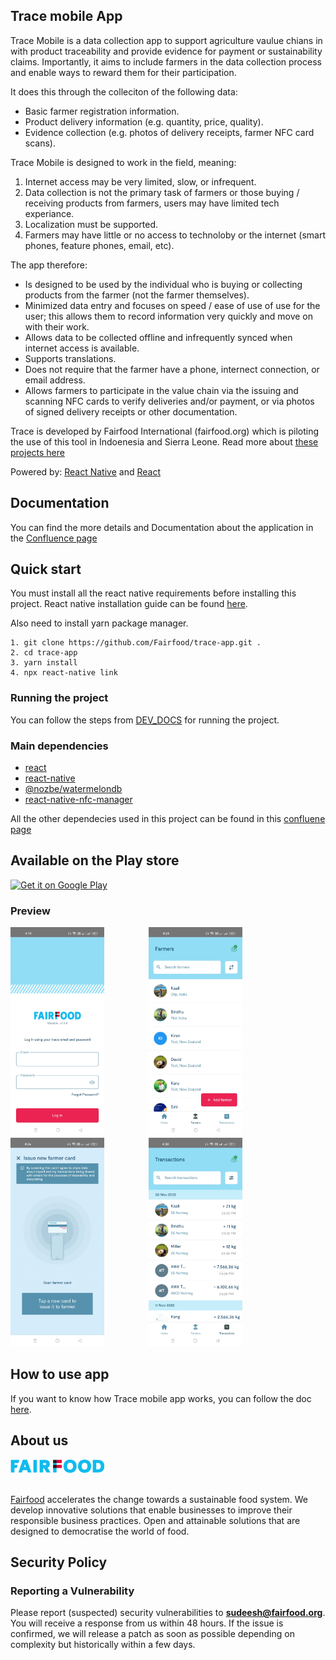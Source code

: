 ## Trace mobile App

Trace Mobile is a data collection app to support agriculture vaulue chians in with product traceability and provide evidence for payment or sustainability claims.  Importantly, it aims to include farmers in the data collection process and enable ways to reward them for their participation.

It does this through the colleciton of the following data:
  * Basic farmer registration information.
  * Product delivery information (e.g. quantity, price, quality).
  * Evidence collection (e.g. photos of delivery receipts, farmer NFC card scans).
  
Trace Mobile is designed to work in the field, meaning:
  1. Internet access may be very limited, slow, or infrequent.
  2. Data collection is not the primary task of farmers or those buying / receiving products from farmers, users may have limited tech experiance.
  3. Localization must be supported.
  4. Farmers may have little or no access to technoloby or the internet (smart phones, feature phones, email, etc).
  
The app therefore:
  * Is designed to be used by the individual who is buying or collecting products from the farmer (not the farmer themselves).
  * Minimized data entry and focuses on speed / ease of use of use for the user; this allows them to record information very quickly and move on with their work.
  * Allows data to be collected offline and infrequently synced when internet access is available.
  * Supports translations.
  * Does not require that the farmer have a phone, internect connection, or email address.
  * Allows farmers to participate in the value chain via the issuing and scanning NFC cards to verify deliveries and/or payment, or via photos of signed delivery receipts or other documentation.
  
Trace is developed by Fairfood International (fairfood.org) which is piloting the use of this tool in Indoenesia and Sierra Leone.  Read more about [these projects here][resources]

Powered by: [React Native][react_native_setup] and [React][react]


## Documentation
You can find the more details and Documentation about the application in the [Confluence page][documentation]


## Quick start

You must install all the react native requirements before installing this project.
React native installation guide can be found [here][react_native_setup].

Also need to install yarn package manager.

```
1. git clone https://github.com/Fairfood/trace-app.git .
2. cd trace-app
3. yarn install
4. npx react-native link
```

### Running the project

You can follow the steps from [DEV_DOCS](DEV_DOCS.md) for running the project.

### Main dependencies

- [react](https://github.com/facebook/react)
- [react-native](https://github.com/facebook/react-native)
- [@nozbe/watermelondb](https://github.com/Nozbe/WatermelonDB)
- [react-native-nfc-manager](https://github.com/revtel/react-native-nfc-manager)

All the other dependecies used in this project can be found in this [confluene page][packages]


## Available on the Play store

<a href='https://play.google.com/store/apps/details?id=com.fairfood_collector'><img alt='Get it on Google Play' src='https://play.google.com/intl/en_us/badges/images/generic/en_badge_web_generic.png' height='80px'/></a>


### Preview

<img alt="This is an image" src="screenshot/login.jpg" width="150" />
&nbsp;&nbsp;&nbsp;&nbsp;&nbsp;&nbsp;&nbsp;&nbsp;&nbsp;&nbsp;&nbsp;&nbsp;&nbsp;&nbsp;&nbsp;&nbsp;

<img alt="This is an image" src="screenshot/farmers.jpg" width="150" /> 
&nbsp;&nbsp;&nbsp;&nbsp;&nbsp;&nbsp;&nbsp;&nbsp;&nbsp;&nbsp;&nbsp;&nbsp;&nbsp;&nbsp;&nbsp;&nbsp;

<img alt="This is an image" src="screenshot/issue_card.jpg" width="150" />
&nbsp;&nbsp;&nbsp;&nbsp;&nbsp;&nbsp;&nbsp;&nbsp;&nbsp;&nbsp;&nbsp;&nbsp;&nbsp;&nbsp;&nbsp;&nbsp;

<img alt="This is an image" src="screenshot/transactions.jpg" width="150" />
&nbsp;&nbsp;&nbsp;&nbsp;&nbsp;&nbsp;&nbsp;&nbsp;&nbsp;&nbsp;&nbsp;&nbsp;&nbsp;&nbsp;&nbsp;&nbsp;
<br>


## How to use app

If you want to know how Trace mobile app works, you can follow the doc [here][how_it_works].


## About us

<img alt="This is an image" src="screenshot/fairfood_logo.png" width="150" />
&nbsp;&nbsp;&nbsp;&nbsp;&nbsp;&nbsp;&nbsp;&nbsp;&nbsp;&nbsp;&nbsp;&nbsp;&nbsp;&nbsp;&nbsp;&nbsp;
<br><br>

[Fairfood][fairfood] accelerates the change towards a sustainable food system. We develop innovative solutions that enable businesses to improve their responsible business practices. Open and attainable solutions that are designed to democratise the world of food.

## Security Policy

### Reporting a Vulnerability
Please report (suspected) security vulnerabilities to
**[sudeesh@fairfood.org](mailto:sudeesh@fairfood.org)**. You will receive a response from
us within 48 hours. If the issue is confirmed, we will release a patch as soon
as possible depending on complexity but historically within a few days.


[documentation]: https://fairfood.atlassian.net/l/cp/4B832Mzw
[react_native_setup]: https://reactnative.dev/docs/environment-setup
[packages]: https://fairfood.atlassian.net/l/cp/UHK9UBx0
[how_it_works]: https://fairfood.atlassian.net/wiki/spaces/THD/pages/24543453/Help+Centre
[fairfood]: https://fairfood.org/
[resources]: https://fairfood.org/en/resources/fairfood-farmer-cards-trace-transactions/
[react]: https://reactjs.org/

